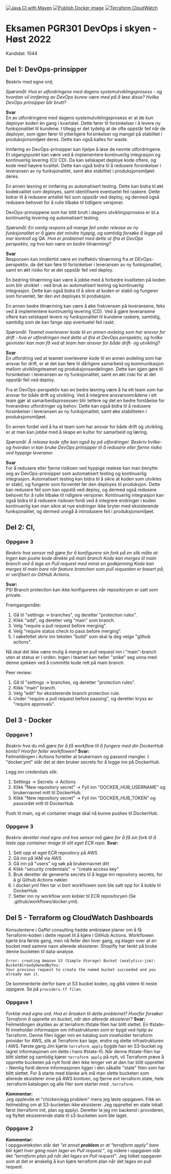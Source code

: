[![Java CI with Maven](https://github.com/jessicafuung/pgr301-DevOps/actions/workflows/ci.yml/badge.svg)](https://github.com/jessicafuung/pgr301-DevOps/actions/workflows/ci.yml)
[![Publish Docker image](https://github.com/jessicafuung/pgr301-DevOps/actions/workflows/docker.yml/badge.svg)](https://github.com/jessicafuung/pgr301-DevOps/actions/workflows/docker.yml)
[![Terraform CloudWatch](https://github.com/jessicafuung/pgr301-DevOps/actions/workflows/cloudwatch_dashboard.yml/badge.svg)](https://github.com/jessicafuung/pgr301-DevOps/actions/workflows/cloudwatch_dashboard.yml)

# Eksamen PGR301 DevOps i skyen - Høst 2022
Kandidat: 1044

## Del 1: DevOps-prinsipper

Beskriv med egne ord;

*Spørsmål: Hva er utfordringene med dagens systemutviklingsprosess - og hvordan vil innføring av DevOps kunne være med på å løse disse? Hvilke DevOps prinsipper blir brutt?*

**Svar**\
En av utfordringene med dagens systemutviklingsprosess er at de kun deployer koden èn gang i kvartalet. Dette fører til forsinkelser i å levere ny funksjonalitet til kundene. I tillegg er det tydelig at de ofte oppstår feil når de deployer, som igjen fører til ytterligere forsinkelser og mangel på stabilitet i produksjonsmiljøet deres. Dette kan også kalles for waste.

Innføring av DevOps-prinsipper kan hjelpe å løse de nevnte utfordringene. Et utgangspunkt kan være ved å implementere kontinuerlig integrasjon og kontinuerlig levering (CI/ CD). Da kan selskapet deploye kode oftere, og kode med høyere kvalitet. Dette kan også bidra til å redusere forsinkelser i leveransen av ny funksjonalitet, samt øke stabiltiet i produksjonsmiljøet deres.

En annen løsning er innføring av automatisert testing. Dette kan bidra til økt kodekvalitet som deployes, samt identifisere eventuelel feil raskere. Dette bidrar til å redusere antallet feil som oppstår ved deploy, og dermed også redusere behovet for å rulle tilbake til tidligere versjoner. 

DevOps-prinsippene som har blitt brutt i dagens utviklingsprosess er bl.a kontinuerlig levering og automatisert testing.
  
*Spørsmål: En vanlig respons på mange feil under release av ny funksjonalitet er å gjøre det mindre hyppig, og samtidig forsøke å legge på mer kontroll og QA. Hva er problemet med dette ut ifra et DevOps perspektiv, og hva kan være en bedre tilnærming?*

**Svar**\
Responsen kan imidlertid være en ineffektiv tilnærming fra et DEvOps-perspektiv, da det kan føre til forisnkelser i leveransen av ny funksjonalitet, samt en økt risiko for at det oppstår feil ved deploy. 

En bedring tilnærming kan være å jobbe med å forbedre kvaliteten på koden som blir utviklet - ved bruk av automatisert testing og kontinuerlig integrasjon. Dette kan også bidra til å sikre at koden er stabil og fungerer som forventet, før den evt deployes til produksjon.

En annen bedre tilnærming kan være å øke frekvensen på leveransene, feks ved å implementere kontinuerlig levering (CD). Ved å gjøre leveransene oftere kan selskapet levere ny funksjonalitet til kundene raskere, samtidig, samtidig som de kan fange opp eventuelel feil raskt. 

*Spørsmål: Teamet overleverer kode til en annen avdelng som har ansvar for drift - hva er utfordringen med dette ut ifra et DevOps perspektiv, og hvilke gevinster kan man få ved at team han ansvar for både drift- og utvikling?*

**Svar**\
En utfordring ved at teamet overleverer kode til en annen avdeling som har ansvar for drift, er at det kan føre til dårligere samarbeid og kommunikasjon mellom utviklingsteamet og produksjonsavdelingen. Dette kan igjen gøre til forsinkelser i leveransen av ny funksjonalitet, samt en økt riski for at det oppstår feil ved deploy.

Fra et DevOps-perspektiv kan en bedre løsning være å ha ett team som har ansvar for både drift og utvikling. Ved å integrere ansvarsområdene i ett team gjør at samarbeidsprosessen blir tettere og det en bedre forståelse for hverandres utfordringer og behov. Dette kan også bidra til å redusere forsinkelser i leveransen av ny funksjonalitet, samt øke stabiliteten i produksjonsmiljøet. 

En annen fordel ved å ha et team som har ansvar for både drift og utvikling, er at man kan jobbe med å skape en kultur for samarbeid og læring. 

*Spørsmål: Å release kode ofte kan også by på utfordringer. Beskriv hvilke- og hvordan vi kan bruke DevOps prinsipper til å redusere eller fjerne risiko ved hyppige leveraner.*

**Svar**\
For å redusere eller fjerne risikoen ved hyppige realese kan man benytte seg av DevOps-prinsipper som automatisert testing og kontinuerlig integrasjon. Automatisert testing kan bidra til å sikre at koden som utvikles er stabil, og fungerer som forventet før den deployes til produksjon. Dette kan redusere feil som kan oppstå ved deploy, og dermed også redusere behovet for å rulle tilbake til ridlgiere versjoner. Kontinuerlig integrasjon kan også bidra til å redusere risikoen fordi ved å integrere endringer i koden kontinuerlig kan man sikre at nye endringer ikke bryter med eksisterende funksjonalitet, og dermed unngå å introdusere feil i produksjonsmiljøet. 


## Del 2: CI, 
### Oppgave 3
*Beskriv hva sensor må gjøre for å konfigurere sin fork på en slik måte at:*
*Ingen kan pushe kode direkte på main branch*
*Kode kan merges til main branch ved å lage en Pull request med minst en godkjenning*
*Kode kan merges til main bare når feature branchen som pull requesten er basert på, er verifisert av GitHub Actions.*

**Svar:**\
PS! Branch protection kan ikke konfigureres når repositoryen er satt som private.

Fremgangsmåte:
1. Gå til "settings -> branches", og deretter "protection rules".
2. Klikk "add", og deretter velg "main" som branch.
3. Velg "require a pull request before merging".
4. Velg "require status check to pass before merging".
5. I søkefeltet skriv inn teksten "build" som skal la deg velge "github actions".
 
Nå skal det ikke være mulig å merge en pull request inn i "main"-branch uten at status er i orden. Ingen i teamet kan heller "snike" seg unna med denne sjekken ved å committe kode rett på main branch.

Peer review:
1. Gå til "settings -> branches, og deretter "protection rules".
2. Klikk "main" branch.
3. Velg "edit" for eksisterende branch protection rule.
4. Under "require a pull request before passing", og deretter kryss av "require approvals".

## Del 3 - Docker
### Oppgave 1
*Beskriv hva du må gjøre for å få workflow til å fungere med din DockerHub konto? Hvorfor feiler workflowen?*
**Svar:**\
Feilmeldingen i Actions forteller at brukernavn og passord mangler. 
I "docker.yml" står det at den bruker secrets for å logge inn på DockerHub. 

Legg inn credentials slik:
1. Settings -> Secrets -> Actions
2. Klikk "New repository secret" -> Fyll inn "DOCKER_HUB_USERNAME" og brukernavnet mitt til DockerHub.
3. Klikk "New repository secret" -> Fyll inn "DOCKER_HUB_TOKEN" og passordet mitt til DockerHub.

Push til main, og et container image skal nå kunne pushes til DockerHub.

### Oppgave 3
*Beskriv deretter med egne ord hva sensor må gjøre for å få sin fork til å laste opp container image til sitt eget ECR repo.*
**Svar:** 
1. Sett opp et eget ECR repository på AWS
2. Gå inn på IAM via AWS
3. Gå inn på "users" og søk på brukernavnet ditt
4. Klikk "security credentials" -> "create access key"
5. Bruk deretter de genererte secrets til å legge inn repository secrets, for å gi Github Actions nøkler.
6. I docker.yml filen tar vi bort workflowen som ble satt opp for å koble til DockerHub
7. Setter inn ny workflow som kobler til ECR repositoryen (Se .github/workflows/docker.yml).

## Del 5 - Terraform og CloudWatch Dashboards
Konsulentene i Gaffel consulting hadde ambisiøse planer om å få Terraform-koden i dette repoet til å kjøre
i GitHub Actions. Workflowen kjørte bra første gang, men nå feiler den hver gang, og klager over at en bucket med samme navn allerede eksisterer.
Shopifly har tenkt på bruke denne bucketen til data-analyse.

```text
Error: creating Amazon S3 (Simple Storage) Bucket (analytics-jim): BucketAlreadyOwnedByYou: 
Your previous request to create the named bucket succeeded and you already own it.
```

De kommenterte derfor bare ut S3 bucket koden, og gikk videre til neste oppgave.
Se på ```providerx.tf filen```. 

### Oppgave 1
*Forklar med egne ord. Hva er årsaken til dette problemet? Hvorfor forsøker Terraform å opprette en bucket, når den allerede eksisterer?*
**Svar:**\
Feilmeldingen skyldes av at terraform.tfstate filen har blitt slettet. 
En tfstate-fil inneholder informasjon om infrastrukturen som er bygd ved hjelp
av Terraform.
Denne filen ligger inni en katalog som inneholder terraform provider for AWS, slik at Terraform kan lage, endre og slette infrastrukturen i AWS.
Første gang Jim kjørte ```terraform apply``` bygde han en S3-bucket og lagret informasjonen om dette i hans tfstate-fil. 
Når denne tfstate-filen har blitt slettet og samtidig kjører ```terraform apply``` på nytt, vil Terraform prøve å opprette bucketen på nytt fordi den ikke lenger vet at den har blitt opprettet - 
Nemlig fordi denne informasjonen ligger i den såkalte "state" filen som har blitt slettet.
For å starte med blanke ark må man slette bucketen som allerede eksisterer inne på AWS kontoen, og fjerne evt terraform.state, hele .terraform katalogen og alle filer som starter med ```.terraform```.

**Kommentar:**\
Jeg opplevde et "chicken/egg problem" mens jeg løste oppgaven. Fikk en feilmelding om at S3-bucketen ikke eksisterer. 
Jeg opprettet en state lokalt først (terraform init, plan og apply). 
Deretter la jeg inn backend i provideren, og flyttet eksisterende state til s3-bucketen som ble laget. 

### Oppgave 2
**Kommentar:**\
I oppgaveteksten står det *"et annet **problem** er at "terraform apply" bare blir kjørt hver  gang noen lager en Pull request."*,
og videre i oppgaven står det *"terraform plan på når det lages en Pull request"*. Jeg tolket oppgaven som at det er ønskelig å
kun kjøre terraform plan når det lages en pull request.
